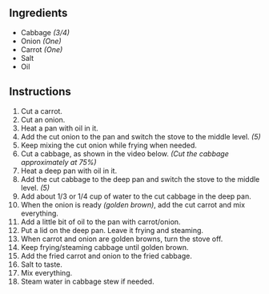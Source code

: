 ## Ingredients

- Cabbage *(3/4)*
- Onion *(One)*
- Carrot *(One)*
- Salt
- Oil

## Instructions

1. Cut a carrot.
1. Cut an onion.
1. Heat a pan with oil in it.
1. Add the cut onion to the pan and switch the stove to the middle level. *(5)*
1. Keep mixing the cut onion while frying when needed.
1. Cut a cabbage, as shown in the video below. *(Cut the cabbage approximately at 75%)*
1. Heat a deep pan with oil in it.
1. Add the cut cabbage to the deep pan and switch the stove to the middle level. *(5)*
1. Add about 1/3 or 1/4 cup of water to the cut cabbage in the deep pan.
1. When the onion is ready *(golden brown)*, add the cut carrot and mix everything.
1. Add a little bit of oil to the pan with carrot/onion.
1. Put a lid on the deep pan. Leave it frying and steaming.
1. When carrot and onion are golden browns, turn the stove off.
1. Keep frying/steaming cabbage until golden brown.
1. Add the fried carrot and onion to the fried cabbage.
1. Salt to taste.
1. Mix everything.
1. Steam water in cabbage stew if needed.